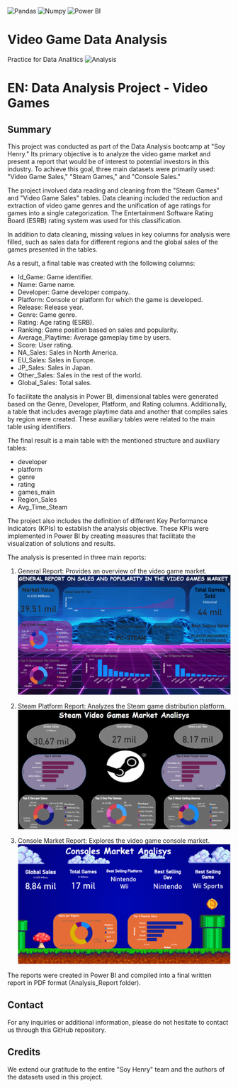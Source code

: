 ![Pandas](https://img.shields.io/badge/-Pandas-333333?style=flat&logo=pandas)
![Numpy](https://img.shields.io/badge/-Numpy-333333?style=flat&logo=numpy)
![Power BI](https://img.shields.io/badge/-Power%20BI-F2C811?style=flat&logo=power-bi&logoColor=white)


# Video Game Data Analysis
 Practice for Data Analitics
![Analysis](images/Gaming_Portada.gif)

# EN: Data Analysis Project - Video Games

## Summary

This project was conducted as part of the Data Analysis bootcamp at "Soy Henry." Its primary objective is to analyze the video game market and present a report that would be of interest to potential investors in this industry. To achieve this goal, three main datasets were primarily used: "Video Game Sales," "Steam Games," and "Console Sales."

The project involved data reading and cleaning from the "Steam Games" and "Video Game Sales" tables. Data cleaning included the reduction and extraction of video game genres and the unification of age ratings for games into a single categorization. The Entertainment Software Rating Board (ESRB) rating system was used for this classification.

In addition to data cleaning, missing values in key columns for analysis were filled, such as sales data for different regions and the global sales of the games presented in the tables.

As a result, a final table was created with the following columns:

- Id_Game: Game identifier.
- Name: Game name.
- Developer: Game developer company.
- Platform: Console or platform for which the game is developed.
- Release: Release year.
- Genre: Game genre.
- Rating: Age rating (ESRB).
- Ranking: Game position based on sales and popularity.
- Average_Playtime: Average gameplay time by users.
- Score: User rating.
- NA_Sales: Sales in North America.
- EU_Sales: Sales in Europe.
- JP_Sales: Sales in Japan.
- Other_Sales: Sales in the rest of the world.
- Global_Sales: Total sales.

To facilitate the analysis in Power BI, dimensional tables were generated based on the Genre, Developer, Platform, and Rating columns. Additionally, a table that includes average playtime data and another that compiles sales by region were created. These auxiliary tables were related to the main table using identifiers.

The final result is a main table with the mentioned structure and auxiliary tables:

- developer
- platform
- genre
- rating
- games_main
- Region_Sales
- Avg_Time_Steam

The project also includes the definition of different Key Performance Indicators (KPIs) to establish the analysis objective. These KPIs were implemented in Power BI by creating measures that facilitate the visualization of solutions and results.

The analysis is presented in three main reports:

1. General Report: Provides an overview of the video game market.
   ![General Report](images/Report1.png)

2. Steam Platform Report: Analyzes the Steam game distribution platform.
   ![Steam Platform Report](images/Report2.png)

3. Console Market Report: Explores the video game console market.
   ![Console Market Report](images/Report3.png)

The reports were created in Power BI and compiled into a final written report in PDF format (Analysis_Report folder).

## Contact

For any inquiries or additional information, please do not hesitate to contact us through this GitHub repository.

## Credits

We extend our gratitude to the entire "Soy Henry" team and the authors of the datasets used in this project.
